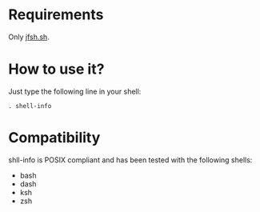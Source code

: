 # Requirements

Only [jfsh.sh](http://github.com/julien-f/jfsh).


# How to use it?

Just type the following line in your shell:

	. shell-info


# Compatibility

shll-info is POSIX compliant and has been tested with the following shells:

- bash
- dash
- ksh
- zsh
